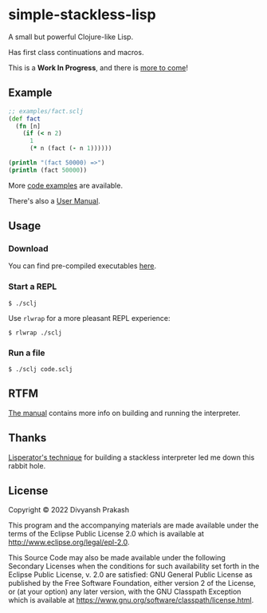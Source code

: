 # simple-stackless-lisp

A small but powerful Clojure-like Lisp.

Has first class continuations and macros.

This is a **Work In Progress**, and there is [more to come](docs/vision.md)!

## Example

```clojure
;; examples/fact.sclj
(def fact
  (fn [n]
    (if (< n 2)
      1
      (* n (fact (- n 1))))))

(println "(fact 50000) =>")
(println (fact 50000))
```

More [code examples](examples/) are available.

There's also a [User Manual](docs/manual.md).

## Usage

### Download

You can find pre-compiled executables [here](https://github.com/divs1210/simple-stackless-lisp/releases/latest).

### Start a REPL

```
$ ./sclj
```

Use `rlwrap` for a more pleasant REPL experience:

```
$ rlwrap ./sclj
```

### Run a file

```
$ ./sclj code.sclj
```

## RTFM

[The manual](docs/manual.md) contains more info on building and running the interpreter.

## Thanks

[Lisperator's technique](https://lisperator.net/pltut/cps-evaluator/) for building a stackless interpreter led me down this rabbit hole.

## License

Copyright © 2022 Divyansh Prakash

This program and the accompanying materials are made available under the
terms of the Eclipse Public License 2.0 which is available at
http://www.eclipse.org/legal/epl-2.0.

This Source Code may also be made available under the following Secondary
Licenses when the conditions for such availability set forth in the Eclipse
Public License, v. 2.0 are satisfied: GNU General Public License as published by
the Free Software Foundation, either version 2 of the License, or (at your
option) any later version, with the GNU Classpath Exception which is available
at https://www.gnu.org/software/classpath/license.html.
